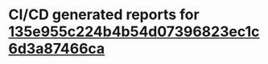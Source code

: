 # CI/CD generated reports for [135e955c224b4b54d07396823ec1c6d3a87466ca](https://github.com/hydephp/develop/commit/135e955c224b4b54d07396823ec1c6d3a87466ca)
